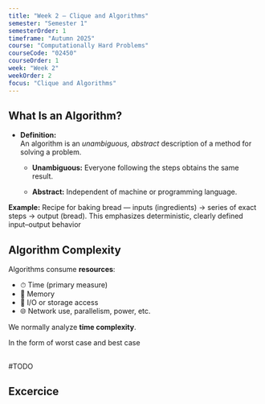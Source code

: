 ```yaml
---
title: "Week 2 – Clique and Algorithms"
semester: "Semester 1"
semesterOrder: 1
timeframe: "Autumn 2025"
course: "Computationally Hard Problems"
courseCode: "02450"
courseOrder: 1
week: "Week 2"
weekOrder: 2
focus: "Clique and Algorithms"
---
```

## What Is an Algorithm?

- **Definition:**  
    An algorithm is an _unambiguous, abstract_ description of a method for solving a problem.
    
    - **Unambiguous:** Everyone following the steps obtains the same result.
        
    - **Abstract:** Independent of machine or programming language.
        

**Example:** Recipe for baking bread — inputs (ingredients) → series of exact steps → output (bread).  This emphasizes deterministic, clearly defined input–output behavior

## Algorithm Complexity

Algorithms consume **resources**:
- ⏱ Time (primary measure)
- 💾 Memory
- 💽 I/O or storage access
- 🌐 Network use, parallelism, power, etc.
 

We normally analyze **time complexity**.

In the form of worst case and best case 


## 

#TODO

## Excercice 